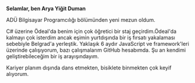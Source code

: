 <p><strong>Selamlar, ben Arya Yiğit Duman</strong></p>

<p>ADÜ Bilgisayar Programcılığı bölümünden yeni mezun oldum.</p>

<p>C# üzerine Ödeal'da benim için çok öğretici bir staj geçirdim.Ödeal'da kalmayı çok isterdim ancak eşimin yurtdışında bir iş fırsatı yakalaması sebebiyle Belgrad'a yerleştik. Yaklaşık 6 aydır JavaScript ve framework'leri üzerinde çalışıyorum, bazı çalışmalarım GitHub hesabımda. Şu an kendimi geliştirebileceğim bir iş arayışındayım.</p>

<p>Kariyer planım dışında dans etmekten, bisiklete binmekten çok keyif alıyorum.</p>